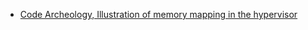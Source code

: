 
- [Code Archeology, Illustration of memory mapping in the hypervisor](https://github.com/malus-brandywine/malus-brandywine/blob/master/gunyah/MemoryMappingAndUsage.png)

</br>

